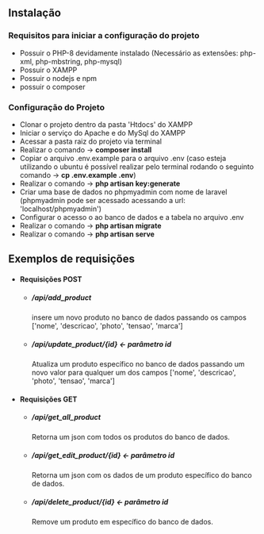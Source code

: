 <h2>Instalação</h2>
<h3>Requisitos para iniciar a configuração do projeto</h3>
<ul>
    <li>Possuir o PHP-8 devidamente instalado (Necessário as extensões: php-xml, php-mbstring, php-mysql)</li>
    <li>Possuir o XAMPP</li>
    <li>Possuir o nodejs e npm</li>
    <li>possuir o composer</li>
</ul>
<h3>Configuração do Projeto</h3>
<ul>
    <li>Clonar o projeto dentro da pasta 'Htdocs' do XAMPP</li>
    <li>Iniciar o serviço do Apache e do MySql do XAMPP</li>
    <li>Acessar a pasta raiz do projeto via terminal</li>
    <li>Realizar o comando -> <b>composer install</b></li>
    <li>Copiar o arquivo .env.example para o arquivo .env (caso esteja utilizando o ubuntu é possível realizar pelo terminal rodando o seguinto comando -> <b>cp .env.example .env</b>)</li>
    <li>Realizar o comando -> <b>php artisan key:generate</b></li>
    <li>Criar uma base de dados no phpmyadmin com nome de laravel (phpmyadmin pode ser acessado acessando a url: 'localhost/phpmyadmin')</li>
    <li>Configurar o acesso o ao banco de dados e a tabela no arquivo .env</li>
    <li>Realizar o comando -> <b>php artisan migrate</b></li>
    <li>Realizar o comando -> <b>php artisan serve</b></li>
</ul>
<h2>Exemplos de requisições</h2>
<ul>
    <li>
        <h4>Requisições POST</h4>
        <ul>
            <li>
                <h5>/api/add_product</h5>
                <p>insere um novo produto no banco de dados passando os campos ['nome', 'descricao', 'photo', 'tensao', 'marca']</p>
            </li>
            <li>
                <h5>/api/update_product/{id} <- parâmetro id</h5>
                <p>Atualiza um produto específico no banco de dados passando um novo valor para qualquer um dos campos ['nome', 'descricao', 'photo', 'tensao', 'marca']</p>
            </li>
        </ul>
    </li>
    <li>
        <h4>Requisições GET</h4>
        <ul>
            <li>
                <h5>/api/get_all_product</h5>
                <p>Retorna um json com todos os produtos do banco de dados.</p>
            </li>
            <li>
                <h5>/api/get_edit_product/{id} <- parâmetro id</h5>
                <p>Retorna um json com os dados de um produto específico do banco de dados.</p>
            </li>
            <li>
                <h5>/api/delete_product/{id} <- parâmetro id</h5>
                <p>Remove um produto em específico do banco de dados.</p>
            </li>
        </ul>
    </li>
</ul>
